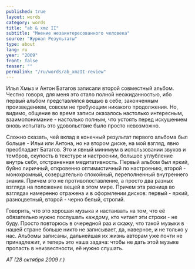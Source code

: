 ```yaml
---
published: true
layout: words
category: words
title: "ab & xmz II"
subtitle: "Мнение незаинтересованного человека"
source: "Журнал Результаты"
type: about
lang: ru
year: "2009"
front: false
teaser: ""
permalink: "/ru/words/ab_xmzII-review"
---
```


 	
Илья Хмыз и Антон Батагов записали второй совместный альбом.  Честно говоря, для меня это стало полной неожиданностью, ибо первый альбом представлялся вещью в себе, законченным произведением, совсем не требующим никакого продолжения.  Но, видимо, общение во время записи оказалось настолько интересным, взаимопонимание - настолько полным, что устоять перед искушением вновь испытать это удовольствие было просто невозможно.

Сложно сказать, чей вклад в конечный результат первого альбома был больше - Ильи или Антона, но на втором диске, на мой взгляд, явно преобладает Батагов. Это и явный минимум в использовании звуков и тембров, скупость в текстуре и настроении,  большее углубление внутрь себя, отстраненная медитативность.  Первый альбом был яркий, буйно лиричный, откровенно оптимистичный по настроению, второй - монохромный, созерцательно  спокойный,  переполненный внутреннего знания. Причем это не противопоставление, а просто два разных взгляда на положение вещей в этом мире. Причем эта разница во взглядах намеренно отражена и в оформлении дисков: первый - яркий, разноцветный, второй - черно белый, строгий.

Говорить, что это хорошая музыка и настаивать на том, что её обязательно нужно послушать каждому, кто читает эти строки - не буду. Просто повторюсь в очередной раз и скажу, что такой музыки в нашей стране больше никто не записывает, да, наверное, и не только у нас. Альбомы записаны, дальнейшая их жизнь авторам уже почти не принадлежит, и теперь это наша задача: чтобы не дать этой музыке пропасть в неизвестности, её нужно слушать.

_АТ (28 октября 2009 г.)_